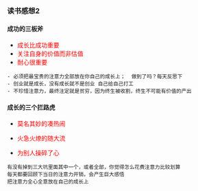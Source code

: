 ### 读书感想2  
  
#### 成功的三板斧  
  
- <font color="red">成长比成功重要</font>  
- <font color="red">关注自身的价值而非估值</font>  
- <font color="red">耐心很重要</font>  
  
```  
- 必须把最宝贵的注意力全部放在你自己的成长上；  做到了吗？每天反思下  
- 创业就是成长，没有成长就不是创业 自己给自己打工  
- 不珍惜注意力，最终注定就是贫穷，因为终生被收割，终生不可能有价值的产出  
```  
  
#### 成长的三个拦路虎  
  
- <font color="red">莫名其妙的凑热闹</font>  
  
- <font color="red">火急火燎的随大流</font>  
- <font color="red">为别人操碎了心</font>  
  
```  
有没有掉到三大坑里面其中一个，或者全部，你觉得怎么花费注意力比较划算  
每天都要回顾下当日的注意力开销，会产生巨大感悟  
把注意力全心全意放在自己的成长上  
```